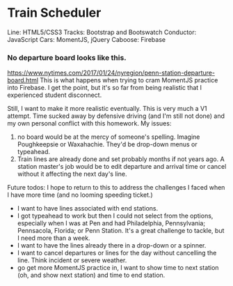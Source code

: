 # Train Scheduler

Line: HTML5/CSS3
Tracks: Bootstrap and Bootswatch
Conductor: JavaScript
Cars: MomentJS, jQuery
Caboose: Firebase



### No departure board looks like this.
https://www.nytimes.com/2017/01/24/nyregion/penn-station-departure-board.html
This is what happens when trying to cram MomentJS practice into Firebase. I get the point, but it's so far from being realistic that I experienced student disconnect. 

Still, I want to make it more realistic eventually. This is very much a V1 attempt. Time sucked away by defensive driving (and I'm still not done) and my own personal conflict with this homework.
My issues:
1) no board would be at the mercy of someone's spelling. Imagine Poughkeepsie or Waxahachie. They'd be drop-down menus or typeahead. 
2) Train lines are already done and set probably months if not years ago. A station master's job would be to edit departure and arrival time or cancel without it affecting the next day's line.

Future todos:
I hope to return to this to address the challenges I faced when I have more time (and no looming speeding ticket.)
* I want to have lines associated with end stations. 
* I got typeahead to work but then I could not select from the options, especially when I was at Pen and had Philadelphia, Pennsylvania; Pennsacola, Florida; or Penn Station. It's a great challenge to tackle, but I need more than a week. 
* I want to have the lines already there in a drop-down or a spinner.
* I want to cancel departures or lines for the day without cancelling the line. Think incident or severe weather.
* go get more MomentJS practice in, I want to show time to next station (oh, and show next station) and time to end station.




